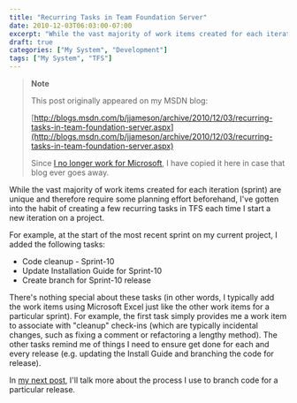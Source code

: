 ```yaml
---
title: "Recurring Tasks in Team Foundation Server"
date: 2010-12-03T06:03:00-07:00
excerpt: "While the vast majority of work items created for each iteration (sprint) are unique and therefore require some planning effort beforehand, I've gotten into the habit of creating a few recurring tasks in TFS each time I start a new iteration on a project..."
draft: true
categories: ["My System", "Development"]
tags: ["My System", "TFS"]
---
```


> **Note**
>
> This post originally appeared on my MSDN blog:
>
> [http://blogs.msdn.com/b/jjameson/archive/2010/12/03/recurring-tasks-in-team-foundation-server.aspx](http://blogs.msdn.com/b/jjameson/archive/2010/12/03/recurring-tasks-in-team-foundation-server.aspx)
>
> Since [I no longer work for Microsoft](/blog/jjameson/2011/09/02/last-day-with-microsoft), I have copied it here in case that blog ever goes away.

While the vast majority of work items created for each iteration (sprint) are unique and therefore require some planning effort beforehand, I've gotten into the habit of creating a few recurring tasks in TFS each time I start a new iteration on a project.

For example, at the start of the most recent sprint on my current project, I added the following tasks:

- Code cleanup - Sprint-10
- Update Installation Guide for Sprint-10
- Create branch for Sprint-10 release

There's nothing special about these tasks (in other words, I typically add the work items using Microsoft Excel just like the other work items for a particular sprint). For example, the first task simply provides me a work item to associate with "cleanup" check-ins (which are typically incidental changes, such as fixing a comment or refactoring a lengthy method). The other tasks remind me of things I need to ensure get done for each and every release (e.g. updating the Install Guide and branching the code for release).

In [my next post](/blog/jjameson/2010/12/03/branching-for-a-release-in-team-foundation-server), I'll talk more about the process I use to branch code for a particular release.

